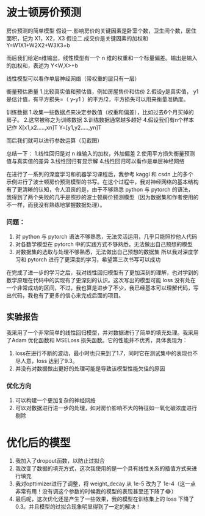 # 波士顿房价预测
房价预测的简单模型
假设一.影响房价的关键因素是卧室个数，卫生间个数，居住面积，记为 X1，X2，X3
假设二.成交价是关键因素的加权和 Y=W1X1+W2X2+W3X3+b


而后我们给定n维输出，线性模型有一个 n 维的权重和一个标量偏差。输出是输入的加权和，表述为 Y<W,X>+b

线性模型可以看作单层神经网络（带权重的层只有一层）

衡量预估质量
1.比较真实值和预估值，例如房屋售价和估价
2.假设y是真实值， y1 是估计值，有平方损失=（ y-y1 ）的平方/2，平方损失可以用来衡量准确度。

训练数据
1.收集一些数据点来决定参数值（权重和偏差），比如过去6个月买掉的房子。
2.这常被称之为训练数据
3.训练数据通常越多越好
4.假设我们有n个样本
记作  X[x1,x2.....,xn]T   Y=[y1,y2.....,yn]T

而后我们就可以进行参数运算（见截图）

总结一下：
1.线性回归是对 n 维输入的加权，外加偏差
2.使用平方损失衡量预测值与真实值的差异
3.线性回归有显示解
4.线性回归可以看作是单层神经网络

在进行了一系列的深度学习和机器学习课程后，我参考 kaggl 和 csdn 上的多个示例进行了波士顿房价预测模型的书写。在这个过程中，我对神经网络的基本结构有了更清晰的认知，令人沮丧的是，由于不够熟悉 python 与 pytorch 的语法，我得到了两个失败的几乎是照抄的波士顿房价预测模型（因为数据集和作者使用的不一样，而我没有熟练地掌握数据处理）。
### 问题：
1. 对 python 与 pytorch 语法不够熟悉，无法灵活运用，几乎只能照抄他人代码
2. 对各数学模型在 pytorch 中的实践方式不够熟悉，无法做出自己预想的模型
3. 对数据集的选取与处理不够熟悉，无法做出自己预想的数据集
所以我对深度学习和 pytorch 进行了更深度的学习，希望第三次书写可以成功

在完成了进一步的学习之后，我对线性回归模型有了更加深刻的理解，也对学到的数学原理在代码中的实现有了更深刻的认识。这次写出的模型可能 loss 没有处在一个非常成功的区间，不过，我也算是进步了不少，我已经基本可以理解代码，写出代码，我也有了更多的信心来完成后面的项目。




## 实验报告
 我采用了一个非常简单的线性回归模型，并对数据进行了简单的填充处理。我采用了Adam 优化函数和 MSELoss 损失函数。它的性能并不优秀，具体表现为：
 1. loss在进行不断的波动，最小时也只来到了1.7，同时它在测试集中的表现也不尽人意，loss 达到了9.3。
 2. 并没有对数据做出更好的处理可能是导致该模型性能欠佳的原因
### 优化方向
 1. 可以构建一个更加复杂的神经网络
 2. 可以对数据进行进一步的处理，如对房价影响不大的特征如一氧化碳浓度进行剔除




# 优化后的模型
1. 我加入了dropout函数，以防止过拟合
2. 我改变了数据的填充方式，这次我使用的是一个具有线性关系的插值方式来进行填充
3. 我对opttimizer进行了调整，将 weight_decay 从 1e-5 改为了 1e-4（这一点非常有用！没有调这个参数的时候我的模型的表现甚至还下降了😂）
4. 最后呢，这次优化还是产生了一些效果，我的模型在训练集上的 loss 下降了0.3。并且模型的过拟合现象明显得到了一定的解决！
